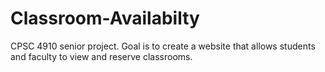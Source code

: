 # Classroom-Availabilty
CPSC 4910 senior project. Goal is to create a website that allows students and faculty to view and reserve classrooms.
